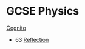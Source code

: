 # GCSE Physics

[Cognito](https://www.youtube.com/playlist?list=PLidqqIGKox7UVC-8WC9djoeBzwxPeXph7)

- 63 [Reflection](reflection)